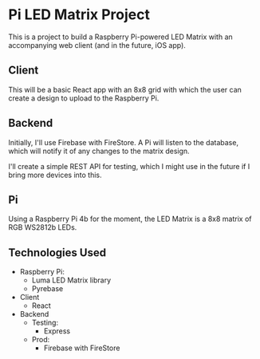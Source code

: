 # Pi LED Matrix Project

This is a project to build a Raspberry Pi-powered LED Matrix with an accompanying web client (and in the future, iOS app).

## Client

This will be a basic React app with an 8x8 grid with which the user can create a design to upload to the Raspberry Pi.

## Backend

Initially, I'll use Firebase with FireStore. A Pi will listen to the database, which will notify it of any changes to the matrix design.

I'll create a simple REST API for testing, which I might use in the future if I bring more devices into this.

## Pi

Using a Raspberry Pi 4b for the moment, the LED Matrix is a 8x8 matrix of RGB WS2812b LEDs.

## Technologies Used

- Raspberry Pi:
  - Luma LED Matrix library
  - Pyrebase
- Client
  - React
- Backend
  - Testing:
    - Express
  - Prod:
    - Firebase with FireStore
